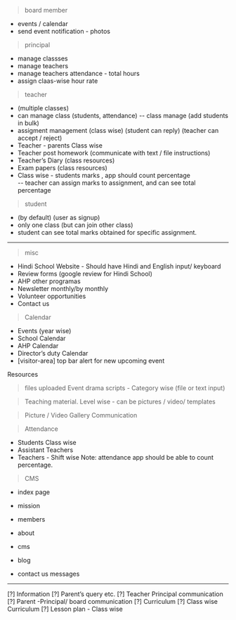 > board member
- events / calendar
- send event notification - photos

> principal
- manage classses
- manage teachers
- manage teachers attendance - total hours
- assign claas-wise hour rate

> teacher
- (multiple classes)
- can manage class (students, attendance)
-- class manage (add students in bulk)
- assigment management (class wise) (student can reply) (teacher can accept / reject)
- Teacher - parents Class wise 
- Teacher post homework (communicate with text / file instructions)
- Teacher’s Diary  (class resources)
- Exam papers (class resources)
- Class wise - students marks , app should count percentage  
-- teacher can assign marks to assignment, and can see total percentage

> student
- (by default) (user as signup)
- only one class (but can join other class)
- student can see total marks obtained for specific assignment.

---------------------------

> misc
- Hindi School Website - Should have Hindi and English input/ keyboard
- Review forms (google review for Hindi School)
- AHP other programas
- Newsletter monthly/by monthly 
- Volunteer opportunities
- Contact us

> Calendar
- Events (year wise)
- School Calendar
- AHP Calendar
- Director’s duty Calendar 
- [visitor-area] top bar alert for new upcoming event
  
Resources
> files uploaded
> Event drama scripts - Category wise (file or text input)

> Teaching material. Level wise - can be pictures / video/ templates 

> Picture / Video Gallery 
> Communication

> Attendance
- Students Class wise 
- Assistant Teachers 
- Teachers - Shift wise
Note: attendance app should be able to count percentage.

> CMS
- index page
- mission
- members
- about

- cms
- blog
- contact us messages

---------------------

[?] Information 
[?] Parent’s query etc.
[?] Teacher Principal communication
[?] Parent -Principal/ board communication 
[?]  Curriculum
[?] Class wise Curriculum
[?] Lesson plan - Class wise
